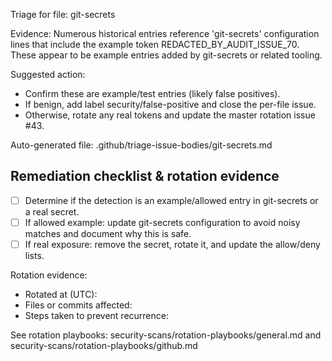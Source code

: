 Triage for file: git-secrets

Evidence: Numerous historical entries reference 'git-secrets' configuration lines that include the example token REDACTED_BY_AUDIT_ISSUE_70. These appear to be example entries added by git-secrets or related tooling.

Suggested action:
- Confirm these are example/test entries (likely false positives).
- If benign, add label security/false-positive and close the per-file issue.
- Otherwise, rotate any real tokens and update the master rotation issue #43.

Auto-generated file: .github/triage-issue-bodies/git-secrets.md

## Remediation checklist & rotation evidence

- [ ] Determine if the detection is an example/allowed entry in git-secrets or a real secret.
- [ ] If allowed example: update git-secrets configuration to avoid noisy matches and document why this is safe.
- [ ] If real exposure: remove the secret, rotate it, and update the allow/deny lists.

Rotation evidence:

- Rotated at (UTC):
- Files or commits affected:
- Steps taken to prevent recurrence:

See rotation playbooks: security-scans/rotation-playbooks/general.md and security-scans/rotation-playbooks/github.md

